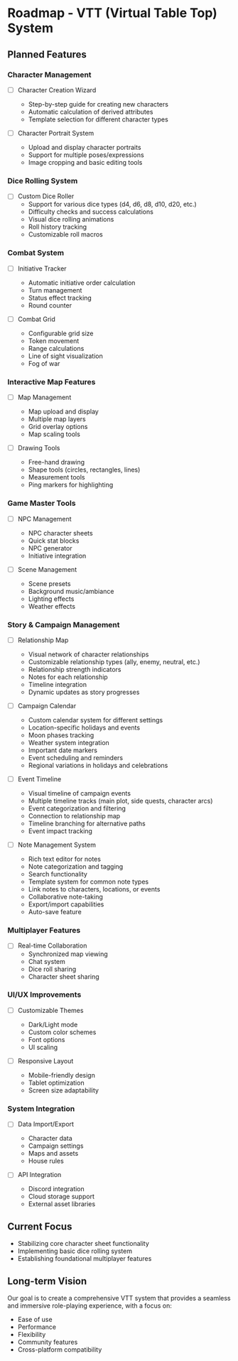 # Roadmap - VTT (Virtual Table Top) System

## Planned Features

### Character Management
- [ ] Character Creation Wizard
  - Step-by-step guide for creating new characters
  - Automatic calculation of derived attributes
  - Template selection for different character types

- [ ] Character Portrait System
  - Upload and display character portraits
  - Support for multiple poses/expressions
  - Image cropping and basic editing tools

### Dice Rolling System
- [ ] Custom Dice Roller
  - Support for various dice types (d4, d6, d8, d10, d20, etc.)
  - Difficulty checks and success calculations
  - Visual dice rolling animations
  - Roll history tracking
  - Customizable roll macros

### Combat System
- [ ] Initiative Tracker
  - Automatic initiative order calculation
  - Turn management
  - Status effect tracking
  - Round counter

- [ ] Combat Grid
  - Configurable grid size
  - Token movement
  - Range calculations
  - Line of sight visualization
  - Fog of war

### Interactive Map Features
- [ ] Map Management
  - Map upload and display
  - Multiple map layers
  - Grid overlay options
  - Map scaling tools

- [ ] Drawing Tools
  - Free-hand drawing
  - Shape tools (circles, rectangles, lines)
  - Measurement tools
  - Ping markers for highlighting

### Game Master Tools
- [ ] NPC Management
  - NPC character sheets
  - Quick stat blocks
  - NPC generator
  - Initiative integration

- [ ] Scene Management
  - Scene presets
  - Background music/ambiance
  - Lighting effects
  - Weather effects

### Story & Campaign Management
- [ ] Relationship Map
  - Visual network of character relationships
  - Customizable relationship types (ally, enemy, neutral, etc.)
  - Relationship strength indicators
  - Notes for each relationship
  - Timeline integration
  - Dynamic updates as story progresses

- [ ] Campaign Calendar
  - Custom calendar system for different settings
  - Location-specific holidays and events
  - Moon phases tracking
  - Weather system integration
  - Important date markers
  - Event scheduling and reminders
  - Regional variations in holidays and celebrations

- [ ] Event Timeline
  - Visual timeline of campaign events
  - Multiple timeline tracks (main plot, side quests, character arcs)
  - Event categorization and filtering
  - Connection to relationship map
  - Timeline branching for alternative paths
  - Event impact tracking

- [ ] Note Management System
  - Rich text editor for notes
  - Note categorization and tagging
  - Search functionality
  - Template system for common note types
  - Link notes to characters, locations, or events
  - Collaborative note-taking
  - Export/import capabilities
  - Auto-save feature

### Multiplayer Features
- [ ] Real-time Collaboration
  - Synchronized map viewing
  - Chat system
  - Dice roll sharing
  - Character sheet sharing

### UI/UX Improvements
- [ ] Customizable Themes
  - Dark/Light mode
  - Custom color schemes
  - Font options
  - UI scaling

- [ ] Responsive Layout
  - Mobile-friendly design
  - Tablet optimization
  - Screen size adaptability

### System Integration
- [ ] Data Import/Export
  - Character data
  - Campaign settings
  - Maps and assets
  - House rules

- [ ] API Integration
  - Discord integration
  - Cloud storage support
  - External asset libraries

## Current Focus
- Stabilizing core character sheet functionality
- Implementing basic dice rolling system
- Establishing foundational multiplayer features

## Long-term Vision
Our goal is to create a comprehensive VTT system that provides a seamless and immersive role-playing experience, with a focus on:
- Ease of use
- Performance
- Flexibility
- Community features
- Cross-platform compatibility
